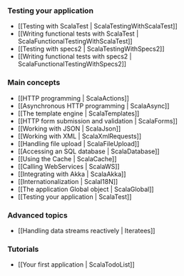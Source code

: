 <!--- Copyright (C) 2009-2013 Typesafe Inc. <http://www.typesafe.com> -->
### Testing your application

- [[Testing with ScalaTest | ScalaTestingWithScalaTest]]
- [[Writing functional tests with ScalaTest | ScalaFunctionalTestingWithScalaTest]]
- [[Testing with specs2 | ScalaTestingWithSpecs2]]
- [[Writing functional tests with specs2 | ScalaFunctionalTestingWithSpecs2]]

### Main concepts

- [[HTTP programming | ScalaActions]]
- [[Asynchronous HTTP programming | ScalaAsync]]
- [[The template engine | ScalaTemplates]]
- [[HTTP form submission and validation | ScalaForms]]
- [[Working with JSON | ScalaJson]]
- [[Working with XML | ScalaXmlRequests]]
- [[Handling file upload | ScalaFileUpload]]
- [[Accessing an SQL database | ScalaDatabase]]
- [[Using the Cache | ScalaCache]]
- [[Calling WebServices | ScalaWS]]
- [[Integrating with Akka | ScalaAkka]]
- [[Internationalization | ScalaI18N]]
- [[The application Global object | ScalaGlobal]]
- [[Testing your application | ScalaTest]]
    
### Advanced topics

- [[Handling data streams reactively | Iteratees]]

### Tutorials

- [[Your first application | ScalaTodoList]]
